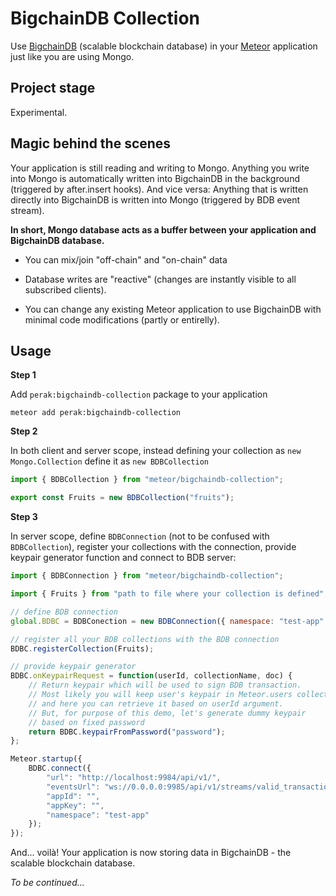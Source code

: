 # BigchainDB Collection

Use [BigchainDB](https://www.bigchaindb.com/) (scalable blockchain database) in your [Meteor](https://www.meteor.com) application just like you are using Mongo.


## Project stage

Experimental.


## Magic behind the scenes

Your application is still reading and writing to Mongo. Anything you write into Mongo is automatically written into BigchainDB in the background (triggered by after.insert hooks). And vice versa: Anything that is written directly into BigchainDB is written into Mongo (triggered by BDB event stream).

**In short, Mongo database acts as a buffer between your application and BigchainDB database.**

- You can mix/join "off-chain" and "on-chain" data

- Database writes are "reactive" (changes are instantly visible to all subscribed clients).

- You can change any existing Meteor application to use BigchainDB with minimal code modifications (partly or entirelly).


## Usage

**Step 1**

Add `perak:bigchaindb-collection` package to your application

```
meteor add perak:bigchaindb-collection
```

**Step 2**

In both client and server scope, instead defining your collection as `new Mongo.Collection` define it as `new BDBCollection`

```javascript
import { BDBCollection } from "meteor/bigchaindb-collection";

export const Fruits = new BDBCollection("fruits");

```


**Step 3**

In server scope, define `BDBConnection` (not to be confused with `BDBCollection`), register your collections with the connection, provide keypair generator function and connect to BDB server:

```javascript
import { BDBConnection } from "meteor/bigchaindb-collection";

import { Fruits } from "path to file where your collection is defined";

// define BDB connection
global.BDBC = BDBConection = new BDBConnection({ namespace: "test-app" });

// register all your BDB collections with the BDB connection
BDBC.registerCollection(Fruits);

// provide keypair generator
BDBC.onKeypairRequest = function(userId, collectionName, doc) {
	// Return keypair which will be used to sign BDB transaction.
	// Most likely you will keep user's keypair in Meteor.users collection
	// and here you can retrieve it based on userId argument.
	// But, for purpose of this demo, let's generate dummy keypair
	// based on fixed password
	return BDBC.keypairFromPassword("password");
};

Meteor.startup({
	BDBC.connect({
		"url": "http://localhost:9984/api/v1/",
		"eventsUrl": "ws://0.0.0.0:9985/api/v1/streams/valid_transactions",
		"appId": "",
		"appKey": "",
		"namespace": "test-app"
	});
});

```

And... voilà! Your application is now storing data in BigchainDB - the scalable blockchain database.


*To be continued...*
